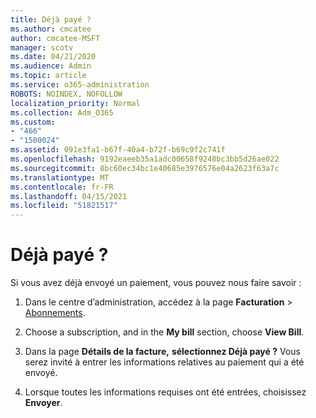 ```yaml
---
title: Déjà payé ?
ms.author: cmcatee
author: cmcatee-MSFT
manager: scotv
ms.date: 04/21/2020
ms.audience: Admin
ms.topic: article
ms.service: o365-administration
ROBOTS: NOINDEX, NOFOLLOW
localization_priority: Normal
ms.collection: Adm_O365
ms.custom:
- "466"
- "1500024"
ms.assetid: 091e3fa1-b67f-40a4-b72f-b69c9f2c741f
ms.openlocfilehash: 9192eaeeb35a1adc00658f9248bc3bb5d26ae022
ms.sourcegitcommit: 8bc60ec34bc1e40685e3976576e04a2623f63a7c
ms.translationtype: MT
ms.contentlocale: fr-FR
ms.lasthandoff: 04/15/2021
ms.locfileid: "51821517"
---
```

# <a name="already-paid"></a>Déjà payé ?

Si vous avez déjà envoyé un paiement, vous pouvez nous faire savoir :
  
1. Dans le centre d’administration, accédez à la page **Facturation** \> [Abonnements](https://go.microsoft.com/fwlink/p/?linkid=842054).

2. Choose a subscription, and in the **My bill** section, choose **View Bill**.

3. Dans la page **Détails de la facture,** **sélectionnez Déjà payé ?** Vous serez invité à entrer les informations relatives au paiement qui a été envoyé.

4. Lorsque toutes les informations requises ont été entrées, choisissez **Envoyer**.